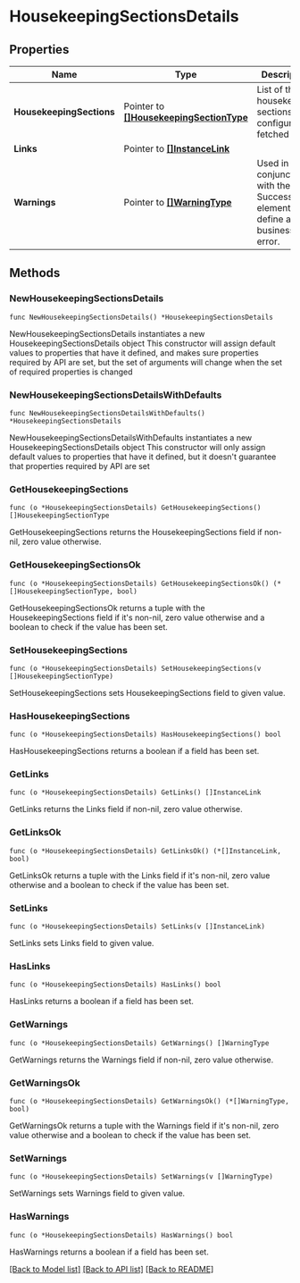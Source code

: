 # HousekeepingSectionsDetails

## Properties

Name | Type | Description | Notes
------------ | ------------- | ------------- | -------------
**HousekeepingSections** | Pointer to [**[]HousekeepingSectionType**](HousekeepingSectionType.md) | List of the housekeeping sections to be configured or fetched | [optional] 
**Links** | Pointer to [**[]InstanceLink**](InstanceLink.md) |  | [optional] 
**Warnings** | Pointer to [**[]WarningType**](WarningType.md) | Used in conjunction with the Success element to define a business error. | [optional] 

## Methods

### NewHousekeepingSectionsDetails

`func NewHousekeepingSectionsDetails() *HousekeepingSectionsDetails`

NewHousekeepingSectionsDetails instantiates a new HousekeepingSectionsDetails object
This constructor will assign default values to properties that have it defined,
and makes sure properties required by API are set, but the set of arguments
will change when the set of required properties is changed

### NewHousekeepingSectionsDetailsWithDefaults

`func NewHousekeepingSectionsDetailsWithDefaults() *HousekeepingSectionsDetails`

NewHousekeepingSectionsDetailsWithDefaults instantiates a new HousekeepingSectionsDetails object
This constructor will only assign default values to properties that have it defined,
but it doesn't guarantee that properties required by API are set

### GetHousekeepingSections

`func (o *HousekeepingSectionsDetails) GetHousekeepingSections() []HousekeepingSectionType`

GetHousekeepingSections returns the HousekeepingSections field if non-nil, zero value otherwise.

### GetHousekeepingSectionsOk

`func (o *HousekeepingSectionsDetails) GetHousekeepingSectionsOk() (*[]HousekeepingSectionType, bool)`

GetHousekeepingSectionsOk returns a tuple with the HousekeepingSections field if it's non-nil, zero value otherwise
and a boolean to check if the value has been set.

### SetHousekeepingSections

`func (o *HousekeepingSectionsDetails) SetHousekeepingSections(v []HousekeepingSectionType)`

SetHousekeepingSections sets HousekeepingSections field to given value.

### HasHousekeepingSections

`func (o *HousekeepingSectionsDetails) HasHousekeepingSections() bool`

HasHousekeepingSections returns a boolean if a field has been set.

### GetLinks

`func (o *HousekeepingSectionsDetails) GetLinks() []InstanceLink`

GetLinks returns the Links field if non-nil, zero value otherwise.

### GetLinksOk

`func (o *HousekeepingSectionsDetails) GetLinksOk() (*[]InstanceLink, bool)`

GetLinksOk returns a tuple with the Links field if it's non-nil, zero value otherwise
and a boolean to check if the value has been set.

### SetLinks

`func (o *HousekeepingSectionsDetails) SetLinks(v []InstanceLink)`

SetLinks sets Links field to given value.

### HasLinks

`func (o *HousekeepingSectionsDetails) HasLinks() bool`

HasLinks returns a boolean if a field has been set.

### GetWarnings

`func (o *HousekeepingSectionsDetails) GetWarnings() []WarningType`

GetWarnings returns the Warnings field if non-nil, zero value otherwise.

### GetWarningsOk

`func (o *HousekeepingSectionsDetails) GetWarningsOk() (*[]WarningType, bool)`

GetWarningsOk returns a tuple with the Warnings field if it's non-nil, zero value otherwise
and a boolean to check if the value has been set.

### SetWarnings

`func (o *HousekeepingSectionsDetails) SetWarnings(v []WarningType)`

SetWarnings sets Warnings field to given value.

### HasWarnings

`func (o *HousekeepingSectionsDetails) HasWarnings() bool`

HasWarnings returns a boolean if a field has been set.


[[Back to Model list]](../README.md#documentation-for-models) [[Back to API list]](../README.md#documentation-for-api-endpoints) [[Back to README]](../README.md)


